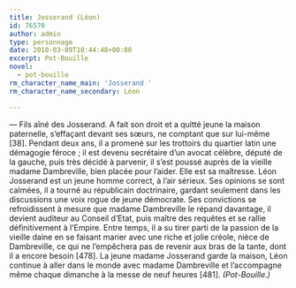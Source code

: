 ```yaml
---
title: Josserand (Léon)
id: 76570
author: admin
type: personnage
date: 2010-03-09T10:44:48+00:00
excerpt: Pot-Bouille
novel:
  - pot-bouille
rm_character_name_main: 'Josserand '
rm_character_name_secondary: Léon

---
```

— Fils aîné des Josserand. A fait son droit et a quitté jeune la maison paternelle, s&rsquo;effaçant devant ses sœurs, ne comptant que sur lui-même [38]. Pendant deux ans, il a promené sur les trottoirs du quartier latin une démagogie féroce ; il est devenu secrétaire d&rsquo;un avocat célèbre, député de la gauche, puis très décidé à parvenir, il s&rsquo;est poussé auprès de la vieille madame Dambreville, bien placée pour l&rsquo;aider. Elle est sa maîtresse. Léon Josserand est un jeune homme correct, à l&rsquo;air sérieux. Ses opinions se sont calmées, il a tourné au républicain doctrinaire, gardant seulement dans les discussions une voix rogue de jeune démocrate. Ses convictions se refroidissent à mesure que madame Dambreville le répand davantage, il devient auditeur au Conseil d&rsquo;Etat, puis maître des requêtes et se rallie définitivement à l&rsquo;Empire. Entre temps, il a su tirer parti de la passion de la vieille daine en se faisant marier avec une riche et jolie créole, nièce de Dambreville, ce qui ne l&rsquo;empêchera pas de revenir aux bras de la tante, dont il a encore besoin [478]. La jeune madame Josserand garde la maison, Léon continue à aller dans le monde avec madame Dambreville et l&rsquo;accompagne même chaque dimanche à la messe de neuf heures [481]. _(Pot-Bouille.)_